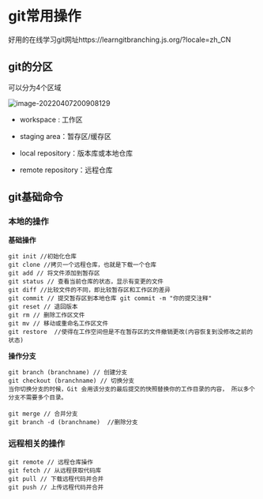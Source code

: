 
# git常用操作

好用的在线学习git网址https://learngitbranching.js.org/?locale=zh_CN

## git的分区

可以分为4个区域

![image-20220407200908129](..\..\..\.vuepress\public\image\git四个区域.png)

- workspace : 工作区
- staging area：暂存区/缓存区
- local repository：版本库或本地仓库

- remote repository：远程仓库

## git基础命令

### 本地的操作



**基础操作**

```
git init //初始化仓库
git clone //拷贝一个远程仓库，也就是下载一个仓库
git add // 将文件添加到暂存区
git status // 查看当前仓库的状态，显示有变更的文件
git diff //比较文件的不同，即比较暂存区和工作区的差异
git commit // 提交暂存区到本地仓库 git commit -m "你的提交注释"
git reset // 退回版本
git rm // 删除工作区文件
git mv // 移动或重命名工作区文件
git restore  //使得在工作空间但是不在暂存区的文件撤销更改(内容恢复到没修改之前的状态)
```



**操作分支**

```
git branch (branchname) // 创建分支
git checkout (branchname) // 切换分支
当你切换分支的时候，Git 会用该分支的最后提交的快照替换你的工作目录的内容， 所以多个分支不需要多个目录。

git merge // 合并分支
git branch -d (branchname)  //删除分支
```


### 远程相关的操作

```
git remote // 远程仓库操作
git fetch // 从远程获取代码库
git pull // 下载远程代码并合并
git push // 上传远程代码并合并
```